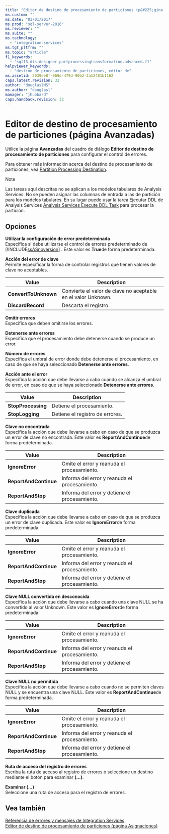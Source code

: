 ```yaml
---
title: "Editor de destino de procesamiento de particiones (p&#225;gina Avanzadas) | Microsoft Docs"
ms.custom: ""
ms.date: "03/01/2017"
ms.prod: "sql-server-2016"
ms.reviewer: ""
ms.suite: ""
ms.technology: 
  - "integration-services"
ms.tgt_pltfrm: ""
ms.topic: "article"
f1_keywords: 
  - "sql13.dts.designer.partprocessingtransformation.advanced.f1"
helpviewer_keywords: 
  - "destino de procesamiento de particiones, editor de"
ms.assetid: 2039ee0f-069d-479d-90b2-2a12481b1162
caps.latest.revision: 32
author: "douglaslMS"
ms.author: "douglasl"
manager: "jhubbard"
caps.handback.revision: 32
---
```

# Editor de destino de procesamiento de particiones (p&#225;gina Avanzadas)
  Utilice la página **Avanzadas** del cuadro de diálogo **Editor de destino de procesamiento de particiones** para configurar el control de errores.  
  
 Para obtener más información acerca del destino de procesamiento de particiones, vea [Partition Processing Destination](../../integration-services/data-flow/partition-processing-destination.md).  
  
> [!NOTE]  
>  Las tareas aquí descritas no se aplican a los modelos tabulares de Analysis Services.  No se pueden asignar las columnas de entrada a las de partición para los modelos tabulares. En su lugar puede usar la tarea Ejecutar DDL de Analysis Services [Analysis Services Execute DDL Task](../../integration-services/control-flow/analysis-services-execute-ddl-task.md) para procesar la partición.  
  
## Opciones  
 **Utilizar la configuración de error predeterminada**  
 Especifica si debe utilizarse el control de errores predeterminado de [!INCLUDE[ssASnoversion](../../includes/ssasnoversion-md.md)] . Este valor es **True**de forma predeterminada.  
  
 **Acción del error de clave**  
 Permite especificar la forma de controlar registros que tienen valores de clave no aceptables.  
  
|Value|Description|  
|-----------|-----------------|  
|**ConvertToUnknown**|Convierte el valor de clave no aceptable en el valor Unknown.|  
|**DiscardRecord**|Descarta el registro.|  
  
 **Omitir errores**  
 Especifica que deben omitirse los errores.  
  
 **Detenerse ante errores**  
 Especifica que el procesamiento debe detenerse cuando se produce un error.  
  
 **Número de errores**  
 Especifica el umbral de error donde debe detenerse el procesamiento, en caso de que se haya seleccionado **Detenerse ante errores**.  
  
 **Acción ante el error**  
 Especifica la acción que debe llevarse a cabo cuando se alcanza el umbral de error, en caso de que se haya seleccionado **Detenerse ante errores**.  
  
|Value|Description|  
|-----------|-----------------|  
|**StopProcessing**|Detiene el procesamiento.|  
|**StopLogging**|Detiene el registro de errores.|  
  
 **Clave no encontrada**  
 Especifica la acción que debe llevarse a cabo en caso de que se produzca un error de clave no encontrada. Este valor es **ReportAndContinue**de forma predeterminada.  
  
|Value|Description|  
|-----------|-----------------|  
|**IgnoreError**|Omite el error y reanuda el procesamiento.|  
|**ReportAndContinue**|Informa del error y reanuda el procesamiento.|  
|**ReportAndStop**|Informa del error y detiene el procesamiento.|  
  
 **Clave duplicada**  
 Especifica la acción que debe llevarse a cabo en caso de que se produzca un error de clave duplicada. Este valor es **IgnoreError**de forma predeterminada.  
  
|Value|Description|  
|-----------|-----------------|  
|**IgnoreError**|Omite el error y reanuda el procesamiento.|  
|**ReportAndContinue**|Informa del error y reanuda el procesamiento.|  
|**ReportAndStop**|Informa del error y detiene el procesamiento.|  
  
 **Clave NULL convertida en desconocida**  
 Especifica la acción que debe llevarse a cabo cuando una clave NULL se ha convertido al valor Unknown. Este valor es **IgnoreError**de forma predeterminada.  
  
|Value|Description|  
|-----------|-----------------|  
|**IgnoreError**|Omite el error y reanuda el procesamiento.|  
|**ReportAndContinue**|Informa del error y reanuda el procesamiento.|  
|**ReportAndStop**|Informa del error y detiene el procesamiento.|  
  
 **Clave NULL no permitida**  
 Especifica la acción que debe llevarse a cabo cuando no se permiten claves NULL y se encuentra una clave NULL. Este valor es **ReportAndContinue**de forma predeterminada.  
  
|Value|Description|  
|-----------|-----------------|  
|**IgnoreError**|Omite el error y reanuda el procesamiento.|  
|**ReportAndContinue**|Informa del error y reanuda el procesamiento.|  
|**ReportAndStop**|Informa del error y detiene el procesamiento.|  
  
 **Ruta de acceso del registro de errores**  
 Escriba la ruta de acceso al registro de errores o seleccione un destino mediante el botón para examinar **(…)**.  
  
 **Examinar (...)**  
 Seleccione una ruta de acceso para el registro de errores.  
  
## Vea también  
 [Referencia de errores y mensajes de Integration Services](../../integration-services/integration-services-error-and-message-reference.md)   
 [Editor de destino de procesamiento de particiones &#40;página Asignaciones&#41;](../../integration-services/data-flow/partition-processing-destination-editor-mappings-page.md)  
  
  